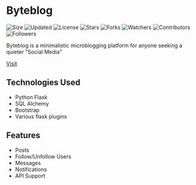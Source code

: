 # Byteblog

![Size](https://img.shields.io/github/repo-size/2kabhishek/Byteblog?style=plastic&color=green&label=Size)
![Updated](https://img.shields.io/github/last-commit/2kabhishek/Byteblog?style=plastic&color=red&label=Updated)
![License](https://img.shields.io/github/license/2kabhishek/Byteblog?style=plastic&color=lightgrey&label=License)
![Stars](https://img.shields.io/github/stars/2kabhishek/Byteblog?style=plastic&color=ffd500&label=Stars)
![Forks](https://img.shields.io/github/forks/2kabhishek/Byteblog?style=plastic&color=brightgreen&label=Forks)
![Watchers](https://img.shields.io/github/watchers/2kabhishek/Byteblog?style=plastic&color=orange&label=Watchers)
![Contributors](https://img.shields.io/github/contributors/2kabhishek/Byteblog?style=plastic&color=ff69b4&label=Contributors)
![Followers](https://img.shields.io/github/followers/2kabhishek?style=plastic&color=blue&label=Followers)

Byteblog is a minimalistic microblogging platform for anyone seeking a quieter "Social Media"

[Visit](https://byteblog.herokuapp.com)

## Technologies Used

- Python Flask
- SQL Alchemy
- Bootstrap
- Various flask plugins

## Features

- Posts
- Follow/Unfollow Users
- Messages
- Notifications
- API Support
